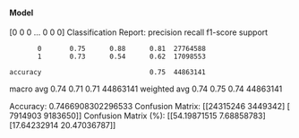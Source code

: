 #### Model
[0 0 0 ... 0 0 0]
Classification Report:
              precision    recall  f1-score   support

           0       0.75      0.88      0.81  27764588
           1       0.73      0.54      0.62  17098553

    accuracy                           0.75  44863141
   macro avg       0.74      0.71      0.71  44863141
weighted avg       0.74      0.75      0.74  44863141

Accuracy: 0.7466908302296533
Confusion Matrix:
[[24315246  3449342]
 [ 7914903  9183650]]
Confusion Matrix (%):
[[54.19871515  7.68858783]
 [17.64232914 20.47036787]]

